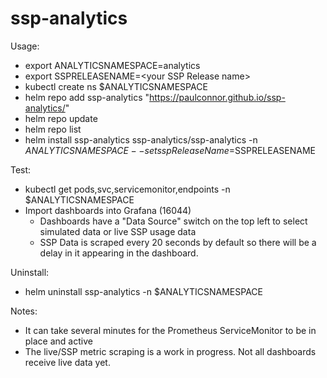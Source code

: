 # ssp-analytics

Usage:
- export ANALYTICSNAMESPACE=analytics
- export SSPRELEASENAME=\<your SSP Release name\>
- kubectl create ns $ANALYTICSNAMESPACE
- helm repo add ssp-analytics  "https://paulconnor.github.io/ssp-analytics/"
- helm repo update
- helm repo list
- helm install ssp-analytics ssp-analytics/ssp-analytics -n $ANALYTICSNAMESPACE --set sspReleaseName=$SSPRELEASENAME

Test:
- kubectl get pods,svc,servicemonitor,endpoints -n $ANALYTICSNAMESPACE
- Import dashboards into Grafana (16044)
  - Dashboards have a "Data Source" switch on the top left to select simulated data or live SSP usage data
  - SSP Data is scraped every 20 seconds by default so there will be a delay in it appearing in the dashboard.

Uninstall:
- helm uninstall ssp-analytics -n $ANALYTICSNAMESPACE

Notes:
- It can take several minutes for the Prometheus ServiceMonitor to be in place and active
- The live/SSP metric scraping is a work in progress. Not all dashboards receive live data yet.
